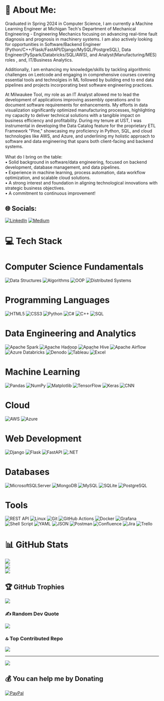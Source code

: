 # 💫 About Me:
Graduated in Spring 2024 in Computer Science, I am currently a Machine Learning Engineer at Michigan Tech's Department of Mechanical Engineering - Engineering Mechanics focusing on advancing real-time fault diagnosis and prognosis in machinery systems. I am also actively looking for opportunities in Software/Backend Engineer (Python/C++/Flask/FastAPI/Django/MySQL/PostgreSQL), Data Engineer(PySpark/Databricks/SQL/AWS), and Analyst(Manufacturing/MES) roles , and, IT/Business Analytics.

Additionally, I am enhancing my knowledge/skills by tackling algorithmic challenges on Leetcode and engaging in comprehensive courses covering essential tools and technolgies in ML followed by building end to end data pipelines and projects incorporating best software engineering practices.

At Milwaukee Tool, my role as an IT Analyst allowed me to lead the development of applications improving assembly operations and to document software requirements for enhancements. My efforts in data visualization significantly optimized manufacturing processes, highlighting my capacity to deliver technical solutions with a tangible impact on business efficiency and profitability. During my tenure at UST, I was instrumental in developing the Data Catalog feature for the proprietary ETL Framework "Pine," showcasing my proficiency in Python, SQL, and cloud technologies like AWS, and Azure, and underlining my holistic approach to software and data engineering that spans both client-facing and backend systems.<br><br>What do I bring on the table:<br>• Solid background in software/data engineering, focused on backend development, database management, and data pipelines.<br>• Experience in machine learning, process automation, data workflow optimization, and scalable cloud solutions.<br>• A strong interest and foundation in aligning technological innovations with strategic business objectives.<br>• A commitment to continuous improvement!
## 🌐 Socials:
[![LinkedIn](https://img.shields.io/badge/LinkedIn-%230077B5.svg?logo=linkedin&logoColor=white)](https://linkedin.com/in/ketansingh-patil) [![Medium](https://img.shields.io/badge/Medium-12100E?logo=medium&logoColor=white)](https://medium.com/@ketanp05) 

# 💻 Tech Stack

# Computer Science Fundamentals
![Data Structures](https://img.shields.io/badge/Data%20Structures-%235C2D91.svg?style=for-the-badge&logo=data:image/png;base64,iVBORw0KGgoAAAANSUhEUgAAAAEAAAABCAQAAAC1HAwCAAAAC0lEQVR42mP8/wcAAwEB/SoA3e8PuB8AAAAASUVORK5CYII=&logoColor=white) ![Algorithms](https://img.shields.io/badge/Algorithms-%230052CC.svg?style=for-the-badge&logo=data:image/png;base64,iVBORw0KGgoAAAANSUhEUgAAAAEAAAABCAQAAAC1HAwCAAAAC0lEQVR42mP8/wcAAwEB/SoA3e8PuB8AAAAASUVORK5CYII=&logoColor=white) ![OOP](https://img.shields.io/badge/OOP-%23764ABC.svg?style=for-the-badge&logo=data:image/png;base64,iVBORw0KGgoAAAANSUhEUgAAAAEAAAABCAQAAAC1HAwCAAAAC0lEQVR42mP8/wcAAwEB/SoA3e8PuB8AAAAASUVORK5CYII=&logoColor=white) ![Distributed Systems](https://img.shields.io/badge/Distributed%20Systems-%2343853D.svg?style=for-the-badge&logo=data:image/png;base64,iVBORw0KGgoAAAANSUhEUgAAAAEAAAABCAQAAAC1HAwCAAAAC0lEQVR42mP8/wcAAwEB/SoA3e8PuB8AAAAASUVORK5CYII=&logoColor=white)

# Programming Languages
![HTML5](https://img.shields.io/badge/html5-%23E34F26.svg?style=for-the-badge&logo=html5&logoColor=white) ![CSS3](https://img.shields.io/badge/css3-%231572B6.svg?style=for-the-badge&logo=css3&logoColor=white) ![Python](https://img.shields.io/badge/python-3670A0?style=for-the-badge&logo=python&logoColor=ffdd54) ![C#](https://img.shields.io/badge/C%23-239120?style=for-the-badge&logo=c-sharp&logoColor=white) ![C++](https://img.shields.io/badge/c++-%2300599C.svg?style=for-the-badge&logo=c%2B%2B&logoColor=white) ![SQL](https://img.shields.io/badge/SQL-4479A1.svg?style=for-the-badge&logo=amazon-dynamodb&logoColor=white) 

# Data Engineering and Analytics
![Apache Spark](https://img.shields.io/badge/Apache%20Spark-FDEE21?style=for-the-badge&logo=apachespark&logoColor=black) ![Apache Hadoop](https://img.shields.io/badge/Apache%20Hadoop-66CCFF?style=for-the-badge&logo=apachehadoop&logoColor=black)  ![Apache Hive](https://img.shields.io/badge/Apache%20Hive-FDEE21?style=for-the-badge&logo=apachehive&logoColor=black) ![Apache Airflow](https://img.shields.io/badge/Apache%20Airflow-017CEE?style=for-the-badge&logo=Apache%20Airflow&logoColor=white) ![Azure Databricks](https://img.shields.io/badge/Azure%20Databricks-FF3621.svg?style=for-the-badge&logo=databricks&logoColor=white) ![Denodo](https://img.shields.io/badge/Denodo-007DBA.svg?style=for-the-badge&logoColor=white) ![Tableau](https://img.shields.io/badge/Tableau-E97627.svg?style=for-the-badge&logo=tableau&logoColor=white) ![Excel](https://img.shields.io/badge/Excel-217346.svg?style=for-the-badge&logo=microsoft-excel&logoColor=white)

# Machine Learning
![Pandas](https://img.shields.io/badge/pandas-%23150458.svg?style=for-the-badge&logo=pandas&logoColor=white) ![NumPy](https://img.shields.io/badge/NumPy-013243.svg?style=for-the-badge&logo=numpy&logoColor=white) ![Matplotlib](https://img.shields.io/badge/Matplotlib-%23ffffff.svg?style=for-the-badge&logo=Matplotlib&logoColor=black) ![TensorFlow](https://img.shields.io/badge/TensorFlow-FF6F00.svg?style=for-the-badge&logo=tensorflow&logoColor=white) ![Keras](https://img.shields.io/badge/Keras-D00000.svg?style=for-the-badge&logo=Keras&logoColor=white) ![CNN](https://img.shields.io/badge/CNN-FF6F00.svg?style=for-the-badge&logo=Kaggle&logoColor=white)

# Cloud
![AWS](https://img.shields.io/badge/AWS-%23FF9900.svg?style=for-the-badge&logo=amazon-aws&logoColor=white)  ![Azure](https://img.shields.io/badge/azure-%230072C6.svg?style=for-the-badge&logo=microsoftazure&logoColor=white) 

# Web Development
![Django](https://img.shields.io/badge/django-%23092E20.svg?style=for-the-badge&logo=django&logoColor=white) ![Flask](https://img.shields.io/badge/flask-%23000.svg?style=for-the-badge&logo=flask&logoColor=white) ![FastAPI](https://img.shields.io/badge/FastAPI-009688.svg?style=for-the-badge&logo=fastapi&logoColor=white) ![.NET](https://img.shields.io/badge/.NET-512BD4?style=for-the-badge&logo=dotnet&logoColor=white)


# Databases
![MicrosoftSQLServer](https://img.shields.io/badge/Microsoft%20SQL%20Server-CC2927?style=for-the-badge&logo=microsoft%20sql%20server&logoColor=white)  ![MongoDB](https://img.shields.io/badge/MongoDB-%234ea94b.svg?style=for-the-badge&logo=mongodb&logoColor=white)  ![MySQL](https://img.shields.io/badge/mysql-%2300000f.svg?style=for-the-badge&logo=mysql&logoColor=white) ![SQLite](https://img.shields.io/badge/sqlite-%2307405e.svg?style=for-the-badge&logo=sqlite&logoColor=white) ![PostgreSQL](https://img.shields.io/badge/PostgreSQL-336791.svg?style=for-the-badge&logo=postgresql&logoColor=white)

# Tools
![REST API](https://img.shields.io/badge/REST%20API-FF6C37?style=for-the-badge&logo=rest-api&logoColor=white) ![Linux](https://img.shields.io/badge/Linux-FCC624.svg?style=for-the-badge&logo=linux&logoColor=black) ![Git](https://img.shields.io/badge/Git-F05032.svg?style=for-the-badge&logo=git&logoColor=white) ![GitHub Actions](https://img.shields.io/badge/GitHub%20Actions-2088FF?style=for-the-badge&logo=github-actions&logoColor=white) ![Docker](https://img.shields.io/badge/docker-%230db7ed.svg?style=for-the-badge&logo=docker&logoColor=white)  ![Grafana](https://img.shields.io/badge/grafana-F46800.svg?style=for-the-badge&logo=grafana&logoColor=white&color=%23F46800)  ![Shell Script](https://img.shields.io/badge/shell_script-%23121011.svg?style=for-the-badge&logo=gnu-bash&logoColor=white)  ![YAML](https://img.shields.io/badge/YAML-0B1C2C.svg?style=for-the-badge&logo=yaml&logoColor=white) ![JSON](https://img.shields.io/badge/JSON-000000.svg?style=for-the-badge&logo=json&logoColor=white) ![Postman](https://img.shields.io/badge/Postman-FF6C37?style=for-the-badge&logo=postman&logoColor=white) ![Confluence](https://img.shields.io/badge/confluence-%23172BF4.svg?style=for-the-badge&logo=confluence&logoColor=white)  ![Jira](https://img.shields.io/badge/jira-%230A0FFF.svg?style=for-the-badge&logo=jira&logoColor=white) ![Trello](https://img.shields.io/badge/Trello-%23026AA7.svg?style=for-the-badge&logo=Trello&logoColor=white)

# 📊 GitHub Stats
![](https://github-readme-stats.vercel.app/api?username=ketanp05&theme=dark&hide_border=false&include_all_commits=false&count_private=false)<br/>
![](https://github-readme-streak-stats.herokuapp.com/?user=ketanp05&theme=dark&hide_border=false)<br/>
![](https://github-readme-stats.vercel.app/api/top-langs/?username=ketanp05&theme=dark&hide_border=false&include_all_commits=false&count_private=false&layout=compact)

## 🏆 GitHub Trophies
![](https://github-profile-trophy.vercel.app/?username=ketanp05&theme=radical&no-frame=false&no-bg=true&margin-w=4)

### ✍️ Random Dev Quote
![](https://quotes-github-readme.vercel.app/api?type=horizontal&theme=radical)

### 🔝 Top Contributed Repo
![](https://github-contributor-stats.vercel.app/api?username=ketanp05&limit=5&theme=dark&combine_all_yearly_contributions=true)

---
[![](https://visitcount.itsvg.in/api?id=ketanp05&icon=0&color=0)](https://visitcount.itsvg.in)

  ## 💰 You can help me by Donating
  [![PayPal](https://img.shields.io/badge/PayPal-00457C?style=for-the-badge&logo=paypal&logoColor=white)](https://paypal.me/ketanp05) 

  
<!-- Proudly created with GPRM ( https://gprm.itsvg.in ) -->
